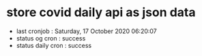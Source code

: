 # store covid daily api as json data

- last cronjob : Saturday, 17 October 2020 06:20:07
- status og cron : success
- status daily cron : success
